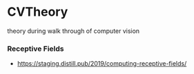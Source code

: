 # CVTheory
theory during walk through of computer vision
### Receptive Fields
* https://staging.distill.pub/2019/computing-receptive-fields/
